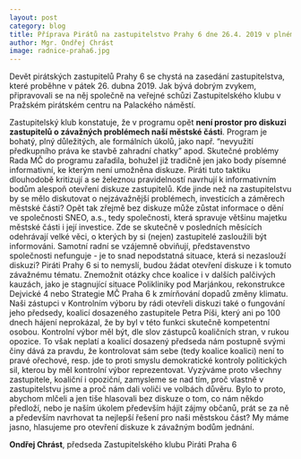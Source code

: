 ```yaml
---
layout: post
category: blog
title: Příprava Pirátů na zastupitelstvo Prahy 6 dne 26.4. 2019 v plném proudu
author: Mgr. Ondřej Chrást
image: radnice-praha6.jpg
---
```

Devět pirátských zastupitelů Prahy 6 se chystá na zasedání zastupitelstva, které proběhne v pátek 26. dubna 2019. Jak bývá dobrým 
zvykem, připravovali se na něj společně na veřejné schůzi Zastupitelského klubu v Pražském pirátském centru na Palackého náměstí. 

Zastupitelský klub konstatuje, že v programu opět **není prostor pro diskuzi zastupitelů o závažných problémech naší městské části**. 
Program je bohatý, plný důležitých, ale formálních úkolů, jako např. “nevyužití předkupního práva ke stavbě zahradní chatky” apod. 
Skutečné problémy Rada MČ do programu zařadila, bohužel již tradičně jen jako body písemné informativní, ke kterým není umožněna diskuze. Piráti tuto taktiku dlouhodobě kritizují a se železnou pravidelností navrhují k informativním bodům alespoň otevření diskuze zastupitelů. Kde jinde než na zastupitelstvu by se mělo diskutovat o nejzávažnější problémech, investicích a záměrech městské části? 
Opět tak zřejmě bez diskuze může zůstat informace o dění ve společnosti SNEO, a.s., tedy společnosti, která spravuje většinu majetku 
městské části i její investice. Zde se skutečně v posledních měsících odehrávají velké věci, o kterých by si (nejen) zastupitelé 
zasloužili být informováni. Samotní radní se vzájemně obviňují, představenstvo společnosti nefunguje - je to snad nepodstatná situace, 
která si nezaslouží diskuzi? Piráti Prahy 6 si to nemyslí, budou žádat otevření diskuze i k tomuto závažnému tématu. Znemožnit otázky chce koalice i v dalších palčivých kauzách, jako je stagnující situace Polikliniky pod Marjánkou, rekonstrukce Dejvické 4 nebo Strategie MČ Praha 6 k zmírňování dopadů změny klimatu.
Naši zástupci v Kontrolním výboru by rádi otevřeli diskuzi také o fungování jeho předsedy, koalicí dosazeného zastupitele Petra Píši, 
který ani po 100 dnech hájení neprokázal, že by byl v této funkci skutečně kompetentní osobou. Kontrolní výbor měl být, dle slov zástupců koaličních stran, v rukou opozice. To však neplatí a koalicí dosazený předseda nám postupně svými činy dává za pravdu, že kontrolovat sám sebe (tedy koalice koalici) není to pravé ořechové, resp. jde to proti smyslu demokratické kontroly politických sil, kterou by měl kontrolní výbor reprezentovat. 
Vyzýváme proto všechny zastupitele, koaliční i opoziční, zamysleme se nad tím, proč vlastně v zastupitelstvu jsme a proč nám dali voliči 
ve volbách důvěru. Bylo to proto, abychom mlčeli a jen tiše hlasovali bez diskuze o tom, co nám někdo předloží, nebo je naším úkolem 
především hájit zájmy občanů, prát se za ně a především navrhovat ta nejlepší řešení pro naši městskou část? My máme jasno, 
hlasujeme pro otevření diskuze k závažným bodům jednání. 


**Ondřej Chrást**, předseda Zastupitelského klubu 
Piráti Praha 6
